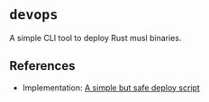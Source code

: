 # `devops`

A simple CLI tool to deploy Rust musl binaries.

## References

- Implementation: [A simple but safe deploy script](https://blog.wesleyac.com/posts/simple-deploy-script)
